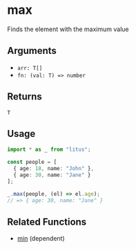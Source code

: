 # max

Finds the element with the maximum value

## Arguments

- `arr: T[]`
- `fn: (val: T) => number`

## Returns

`T`

## Usage

```ts
import * as _ from "litus";

const people = [
  { age: 18, name: "John" },
  { age: 30, name: "Jane" }
];

_.max(people, (el) => el.age);
// => { age: 30, name: "Jane" }
```

## Related Functions

- [min](min.md) (dependent)
